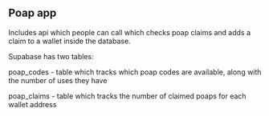 ## Poap app

Includes api which people can call which checks poap claims and adds a claim to a wallet inside the database.

Supabase has two tables:

poap_codes - table which tracks which poap codes are available, along with the number of uses they have

poap_claims - table which tracks the number of claimed poaps for each wallet address
